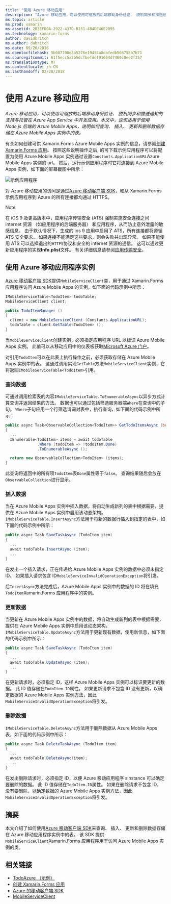 ```yaml
---
title: "使用 Azure 移动应用"
description: "Azure 移动应用，可以使用可缩放的后端移动身份验证、 脱机同步和推送通知的支持与托管在 Azure App Service 中开发应用。 本文中，这仅适用于使用 Node.js 后端的 Azure Mobile Apps，说明如何查询、 插入、 更新和删除数据存储在 Azure Mobile Apps 实例中的表。"
ms.topic: article
ms.prod: xamarin
ms.assetid: 2B3EFD0A-2922-437D-B151-4B4DE46E2095
ms.technology: xamarin-forms
author: davidbritch
ms.author: dabritch
ms.date: 09/20/2016
ms.openlocfilehash: 5b087700e3a5276e19454a8dafedb508758b7b71
ms.sourcegitcommit: 61f5ecc5a2b5dcfbefdef91664d7460c0ee2f357
ms.translationtype: MT
ms.contentlocale: zh-CN
ms.lasthandoff: 02/28/2018
---
```

# <a name="consuming-an-azure-mobile-app"></a>使用 Azure 移动应用

_Azure 移动应用，可以使用可缩放的后端移动身份验证、 脱机同步和推送通知的支持与托管在 Azure App Service 中开发应用。本文中，这仅适用于使用 Node.js 后端的 Azure Mobile Apps，说明如何查询、 插入、 更新和删除数据存储在 Azure Mobile Apps 实例中的表。_

有关如何创建可供 Xamarin.Forms Azure Mobile Apps 实例的信息，请参阅[创建 Xamarin.Forms 应用](https://azure.microsoft.com/documentation/articles/app-service-mobile-xamarin-forms-get-started/)。 按照这些说明操作之后, 的可下载示例应用程序可以将配置为使用 Azure Mobile Apps 实例通过设置`Constants.ApplicationURL`Azure Mobile Apps 实例的 url。 然后，运行示例应用程序时它将连接到 Azure Mobile Apps 实例，如下面的屏幕截图中所示：

![](azure-images/portal.png "示例应用程序")

对 Azure 移动应用的访问是通过[Azure 移动客户端 SDK](https://www.nuget.org/packages/Microsoft.Azure.Mobile.Client/)，和从 Xamarin.Forms 示例应用程序到 Azure 的所有连接都均通过 HTTPS。

> [!NOTE]
> 在 iOS 9 及更高版本中，应用程序传输安全 (ATS) 强制实施安全连接之间 internet 资源 （如应用程序的后端服务器） 和应用程序，从而防止意外泄露的敏感信息。 由于默认情况下，生成的 ios 9 应用中启用了 ATS，所有连接都将遵循 ATS 安全要求。 如果连接不能满足这些要求，则会失败并出现异常。
> 如果不能使用 ATS 可以选择退出的`HTTPS`协议和安全的 internet 资源的通信。 这可以通过更新应用程序的实现**Info.plist**文件。 有关详细信息请参阅[应用传输安全](~/ios/app-fundamentals/ats.md)。

## <a name="consuming-an-azure-mobile-app-instance"></a>使用 Azure 移动应用程序实例

[Azure 移动客户端 SDK](https://www.nuget.org/packages/Microsoft.Azure.Mobile.Client/)提供`MobileServiceClient`类，用于通过 Xamarin.Forms 应用程序访问 Azure Mobile Apps 的实例，如下面的代码示例中所示：

```csharp
IMobileServiceTable<TodoItem> todoTable;
MobileServiceClient client;

public TodoItemManager ()
{
  client = new MobileServiceClient (Constants.ApplicationURL);
  todoTable = client.GetTable<TodoItem> ();
}
```

当`MobileServiceClient`创建实例，必须指定应用程序 URL 以标识 Azure Mobile Apps 实例。 此值可以从移动应用中的仪表板获取[Microsoft Azure 门户](https://portal.azure.com/)。

对引用`TodoItem`可以在此表上执行操作之前，必须获取存储在 Azure Mobile Apps 实例中的表。 这通过调用实现`GetTable`方法`MobileServiceClient`实例，它将返回`IMobileServiceTable<TodoItem>`引用。

### <a name="querying-data"></a>查询数据

可通过调用检索表的内容`IMobileServiceTable.ToEnumerableAsync`以异步方式计算查询并返回结果的方法。 数据也可以通过包括筛选服务器端`Where`在查询中的子句。 `Where`子句应用一个行筛选谓词对表中，执行查询，如下面的代码示例中所示：

```csharp
public async Task<ObservableCollection<TodoItem>> GetTodoItemsAsync (bool syncItems = false)
{
  ...
  IEnumerable<TodoItem> items = await todoTable
              .Where (todoItem => !todoItem.Done)
              .ToEnumerableAsync ();

  return new ObservableCollection<TodoItem> (items);
}
```

此查询将返回中的所有项`TodoItem`表`Done`属性等于`false`。 查询结果随后会放在`ObservableCollection`进行显示。

### <a name="inserting-data"></a>插入数据

当在 Azure Mobile Apps 实例中插入数据，将自动生成新列的表中根据需要，提供在 Azure Mobile Apps 实例中启用该动态架构。 `IMobileServiceTable.InsertAsync`方法用于将新的数据行插入到指定的表中，如下面的代码示例中所示：

```csharp
public async Task SaveTaskAsync (TodoItem item)
{
  ...
  await todoTable.InsertAsync (item);
  ...
}
```

在发出一个插入请求，正在传递给 Azure Mobile Apps 实例的数据中必须未指定 ID。 如果插入请求包含 ID`MobileServiceInvalidOperationException`将引发。

后`InsertAsync`方法完成后，Azure Mobile Apps 实例中的数据的 ID 将在填充`TodoItem`Xamarin.Forms 应用程序中的实例。

### <a name="updating-data"></a>更新数据

当更新在 Azure Mobile Apps 实例中的数据，将自动生成新列的表中根据需要，提供在 Azure Mobile Apps 实例中启用该动态架构。 `IMobileServiceTable.UpdateAsync`方法用于更新现有数据，使用新信息，如下面的代码示例中所示：

```csharp
public async Task SaveTaskAsync (TodoItem item)
{
  ...
  await todoTable.UpdateAsync (item);
  ...
}
```

在更新请求时，必须指定 ID，这样 Azure Mobile Apps 实例可以标识要更新的数据。 此 ID 值存储在`TodoItem.ID`属性。 如果更新请求不包含 ID 没有更新，以确定数据的 Azure Mobile Apps 实例方法，因此`MobileServiceInvalidOperationException`将引发。

### <a name="deleting-data"></a>删除数据

`IMobileServiceTable.DeleteAsync`方法用于删除数据从 Azure Mobile Apps 表，如下面的代码示例中所示：

```csharp
public async Task DeleteTaskAsync (TodoItem item)
{
  ...
  await todoTable.DeleteAsync(item);
  ...
}
```

在发出删除请求时，必须指定 ID，以便 Azure 移动应用程序 sinstance 可以确定要删除的数据。 此 ID 值存储在`TodoItem.ID`属性。 如果在删除请求不包含 ID，没有要删除，以确定数据的 Azure Mobile Apps 实例方法，因此`MobileServiceInvalidOperationException`将引发。

## <a name="summary"></a>摘要

本文介绍了如何使用[Azure 移动客户端 SDK](https://www.nuget.org/packages/Microsoft.Azure.Mobile.Client/)来查询、 插入、 更新和删除数据存储在 Azure 移动应用程序实例中的表。 该 SDK 提供`MobileServiceClient`Xamarin.Forms 应用程序用于访问 Azure Mobile Apps 实例的类。


## <a name="related-links"></a>相关链接

- [TodoAzure （示例）](https://developer.xamarin.com/samples/xamarin-forms/WebServices/TodoAzure/)
- [创建 Xamarin.Forms 应用](https://azure.microsoft.com/documentation/articles/app-service-mobile-xamarin-forms-get-started/)
- [Azure 的移动客户端 SDK](https://www.nuget.org/packages/Microsoft.Azure.Mobile.Client/)
- [MobileServiceClient](https://msdn.microsoft.com/library/azure/microsoft.windowsazure.mobileservices.mobileserviceclient(v=azure.10).aspx)
